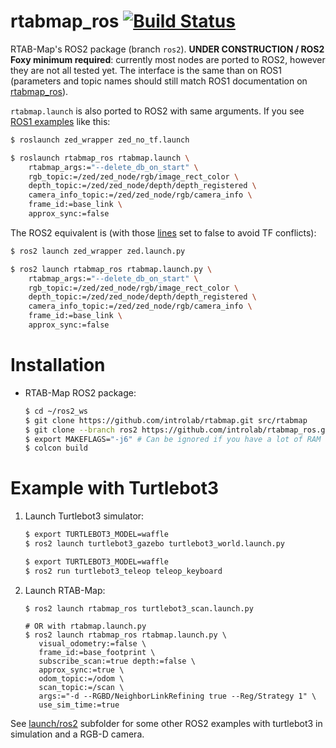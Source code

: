 rtabmap_ros [![Build Status](https://github.com/introlab/rtabmap_ros/actions/workflows/ros2.yml/badge.svg)](https://github.com/introlab/rtabmap_ros/actions/workflows/ros2.yml)
===========

RTAB-Map's ROS2 package (branch `ros2`). **UNDER CONSTRUCTION / ROS2 Foxy minimum required**: currently most nodes are ported to ROS2, however they are not all tested yet. The interface is the same than on ROS1 (parameters and topic names should still match ROS1 documentation on [rtabmap_ros](http://wiki.ros.org/rtabmap_ros)). 

`rtabmap.launch` is also ported to ROS2 with same arguments. If you see [ROS1 examples](http://wiki.ros.org/rtabmap_ros/Tutorials/HandHeldMapping) like this:

```bash
$ roslaunch zed_wrapper zed_no_tf.launch

$ roslaunch rtabmap_ros rtabmap.launch \
    rtabmap_args:="--delete_db_on_start" \
    rgb_topic:=/zed/zed_node/rgb/image_rect_color \
    depth_topic:=/zed/zed_node/depth/depth_registered \
    camera_info_topic:=/zed/zed_node/rgb/camera_info \
    frame_id:=base_link \
    approx_sync:=false
```

The ROS2 equivalent is (with those [lines](https://github.com/stereolabs/zed-ros2-wrapper/blob/b512dce6ad4565f4770273995b147122e735ca0f/zed_wrapper/config/common.yaml#L58-L60) set to false to avoid TF conflicts):

```bash
$ ros2 launch zed_wrapper zed.launch.py

$ ros2 launch rtabmap_ros rtabmap.launch.py \
    rtabmap_args:="--delete_db_on_start" \
    rgb_topic:=/zed/zed_node/rgb/image_rect_color \
    depth_topic:=/zed/zed_node/depth/depth_registered \
    camera_info_topic:=/zed/zed_node/rgb/camera_info \
    frame_id:=base_link \
    approx_sync:=false
```


# Installation 

* RTAB-Map ROS2 package:
    ```bash
    $ cd ~/ros2_ws
    $ git clone https://github.com/introlab/rtabmap.git src/rtabmap
    $ git clone --branch ros2 https://github.com/introlab/rtabmap_ros.git src/rtabmap_ros
    $ export MAKEFLAGS="-j6" # Can be ignored if you have a lot of RAM
    $ colcon build 
    ```

# Example with Turtlebot3

1. Launch Turtlebot3 simulator:
    ```bash
    $ export TURTLEBOT3_MODEL=waffle
    $ ros2 launch turtlebot3_gazebo turtlebot3_world.launch.py
    
    $ export TURTLEBOT3_MODEL=waffle
    $ ros2 run turtlebot3_teleop teleop_keyboard
    ```

2. Launch RTAB-Map:
    ```
    $ ros2 launch rtabmap_ros turtlebot3_scan.launch.py
    
    # OR with rtabmap.launch.py
    $ ros2 launch rtabmap_ros rtabmap.launch.py \
       visual_odometry:=false \
       frame_id:=base_footprint \
       subscribe_scan:=true depth:=false \
       approx_sync:=true \
       odom_topic:=/odom \
       scan_topic:=/scan \
       args:="-d --RGBD/NeighborLinkRefining true --Reg/Strategy 1" \
       use_sim_time:=true
    ```
See [launch/ros2](https://github.com/introlab/rtabmap_ros/tree/ros2/launch/ros2) subfolder for some other ROS2 examples with turtlebot3 in simulation and a RGB-D camera.
